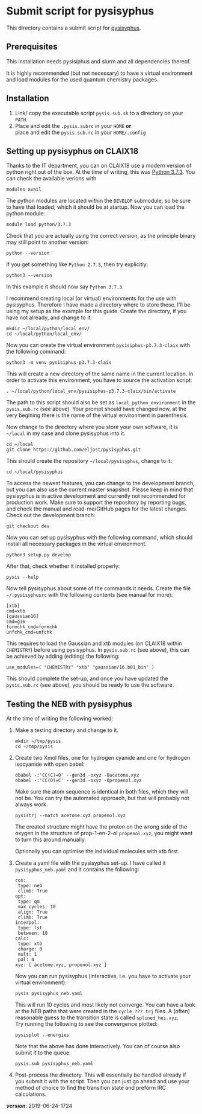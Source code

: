 # Submit script for pysisyphus 

This directory contains a submit script for 
[pysisyphus](https://github.com/eljost/pysisyphus).

## Prerequisites

This installation needs pysisiphus and slurm and all dependencies thereof.

It is highly recommended (but not necessary) to have a virtual environment
and load modules for the used quantum chemistry packages.

## Installation

1. Link/ copy the executable script `pysis.sub.sh` to a directory on your `PATH`.
2. Place and edit the `.pysis.subrc` in your `HOME` **or**  
   place and edit the `pysis.sub.rc` in your `HOME/.config`

## Setting up pysisyphus on CLAIX18

Thanks to the IT department, you can on CLAIX18 use a modern version of python right out of the box.
At the time of writing, this was [Python 3.7.3](https://www.python.org/downloads/release/python-373/).
You can check the available verions with
```
modules avail
```

The python modules are located within the `DEVELOP` submodule, so be sure to have that loaded;
which it should be at startup.
Now you can load the python module:
```
module load python/3.7.3
```
Check that you are actually using the correct version, 
as the principle binary may still point to another version:
```
python --version
```
If you get something like `Python 2.7.5`, then try explicitly:
```
python3 --version
```
In this example it should now say `Python 3.7.3`.

I recommend creating local (or virtual) environments for the use with pysisyphus.
Therefore I have made a directory where to store these.
I'll be using my setup as the example for this guide.
Create the directory, if you have not already, and change to it:
```
mkdir ~/local/python/local_env/
cd ~/local/python/local_env/
```
Now you can create the virtual environment `pysisiphus-p3.7.3-claix` with the following command:
```
python3 -m venv pysisiphus-p3.7.3-claix
```
This will create a new directory of the same name in the current location.
In order to activate this environment, you have to source the activation script:
```
. ~/local/python/local_env/pysisiphus-p3.7.3-claix/bin/activate
```
The path to this script should also be set as `local_python_environment`
in the `pysis.sub.rc` (see above).
Your prompt should have changed now, at the very begining there is the name
of the virtual environment in parenthesis.

Now change to the directory where you store your own software,
it is `~/local` in my case and clone pysisyphus into it.
```
cd ~/local
git clone https://github.com/eljost/pysisyphus.git 
```
This should create the repository `~/local/pysisyphus`, change to it:
```
cd ~/local/pysisyphus
```
To access the newest features, you can change to the development branch,
but you can also use the current master snapshot.
Please keep in mind that pysisyphus is in active development and currently
not recommended for production work.
Make sure to support the repository by reporting bugs,
and check the manual and read-me/GitHub pages for the latest changes.
Check out the development branch:
```
git checkout dev
```
Now you can set up pysisyphus with the following command,
which should install all necessary packages in the virtual environment.
```
python3 setup.py develop
```
After that, check whether it installed properly:
```
pysis --help
```
Now tell pysisyphus about some of the commands it needs. 
Create the file `~/.pysisyphusrc` with the following contents (see manual for more):
```
[xtb]
cmd=xtb
[gaussian16]
cmd=g16
formchk_cmd=formchk
unfchk_cmd=unfchk
```
This requires to load the Gaussian and xtb modules (on CLAIX18 within `CHEMISTRY`) 
before using pysisyphus.
In `pysis.sub.rc` (see above), this can be achieved by adding (editing) the following:
```
use_modules=( "CHEMISTRY" "xtb" "gaussian/16.b01_bin" )
```

This should complete the set-up, and once you have updated the `pysis.sub.rc` (see above),
you should be ready to use the software.

## Testing the NEB with pysisyphus

At the time of writing the following worked:

1. Make a testing directory and change to it.
   ```
   mkdir ~/tmp/pysis
   cd ~/tmp/pysis
   ```

2. Create two Xmol files, one for hydrogen cyanide and one for hydrogen isocyanide with open babel:
   ```
   obabel -:'CC(C)=O' --gen3d -oxyz -Oacetone.xyz
   obabel -:'CC(O)=C' --gen3d -oxyz -Opropenol.xyz
   ```
   Make sure the atom sequence is identical in both files, which they will not be.
   You can try the automated approach, but that will probably not always work.
   ```
   pysistrj --match acetone.xyz propenol.xyz
   ```
   The created structure might have the proton on the wrong side of the oxygen 
   in the structure of prop-1-en-2-ol `propenol.xyz`, 
   you might want to turn this around manually.
  
   Optionally you can optimise the individual molecules with xtb first.

3. Create a yaml file with the pysisyphus set-up. 
   I have called it `pysisyphus_neb.yaml` and it contains the following:
   ```
   cos:
    type: neb
    climb: True
   opt:
    type: qm
    max_cycles: 10
    align: True
    climb: True
   interpol:
    type: lst
    between: 10
   calc:
    type: xtb
    charge: 0
    mult: 1
    pal: 4
   xyz: [ acetone.xyz, propenol.xyz ]
   ```
   Now you can run pysisyphus (interactive, i.e. you have to activate your virtual environment):
   ```
   pysis pysisyphus_neb.yaml
   ```
   This will run 10 cycles and most likely not converge.
   You can have a look at the NEB paths that were created in the `cycle_???.trj` files.
   A (often) reasonable guess to the transition state is called `splined_hei.xyz`.  
   Try running the following to see the convergence plotted:
   ```
   pysisplot --energies
   ```
   
   Note that the above has done interactively. 
   You can of course also submit it to the queue:
   ```
   pysis.sub pysisyphus_neb.yaml
   ```

4. Post-process the directory.
   This will essentially be handled already if you submit it with the script. 
   Then you can just go ahead and use your method of choice to find the transition state 
   and preform IRC calculations.
 
 ___version___: 2019-06-24-1724
 
